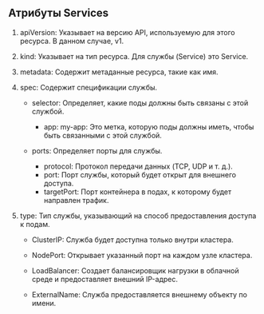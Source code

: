 ## Атрибуты Services

1. apiVersion: Указывает на версию API, используемую для этого ресурса. В данном случае, v1.

2. kind: Указывает на тип ресурса. Для службы (Service) это Service.

3. metadata: Содержит метаданные ресурса, такие как имя.

4. spec: Содержит спецификации службы.
    - selector: Определяет, какие поды должны быть связаны с этой службой.
        - app: my-app: Это метка, которую поды должны иметь, чтобы быть связанными с этой службой.
    
    - ports: Определяет порты для службы.
        - protocol: Протокол передачи данных (TCP, UDP и т. д.).
        - port: Порт службы, который будет открыт для внешнего доступа.
        - targetPort: Порт контейнера в подах, к которому будет направлен трафик.

11. type: Тип службы, указывающий на способ предоставления доступа к подам.

    - ClusterIP: Служба будет доступна только внутри кластера.

    - NodePort: Открывает указанный порт на каждом узле кластера.

    - LoadBalancer: Создает балансировщик нагрузки в облачной среде и предоставляет внешний IP-адрес.

    - ExternalName: Служба предоставляется внешнему объекту по имени.